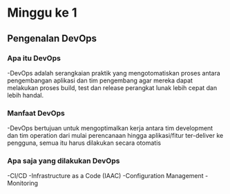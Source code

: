 # Minggu ke 1

## Pengenalan DevOps
### Apa itu DevOps
-DevOps adalah serangkaian praktik yang mengotomatiskan proses   antara pengembangan aplikasi dan tim pengembang agar mereka dapat melakukan proses build, test dan release perangkat lunak lebih cepat dan lebih handal.
 
### Manfaat DevOps
-DevOps bertujuan untuk mengoptimalkan kerja antara tim development dan tim operation dari mulai perencanaan hingga aplikasi/fitur ter-deliver ke pengguna, semua itu harus dilakukan secara otomatis

### Apa saja yang dilakukan DevOps
-CI/CD
-Infrastructure as a Code (IAAC)
-Configuration Management
-Monitoring


